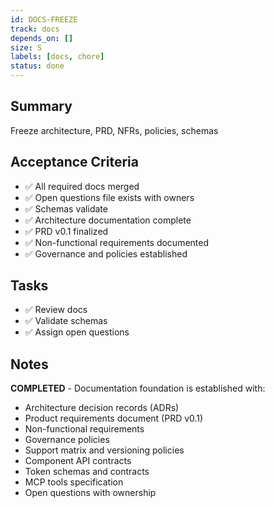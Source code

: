 ```yaml
---
id: DOCS-FREEZE
track: docs
depends_on: []
size: S
labels: [docs, chore]
status: done
---
```


## Summary

Freeze architecture, PRD, NFRs, policies, schemas

## Acceptance Criteria

- ✅ All required docs merged
- ✅ Open questions file exists with owners
- ✅ Schemas validate
- ✅ Architecture documentation complete
- ✅ PRD v0.1 finalized
- ✅ Non-functional requirements documented
- ✅ Governance and policies established

## Tasks

- ✅ Review docs
- ✅ Validate schemas
- ✅ Assign open questions

## Notes

**COMPLETED** - Documentation foundation is established with:

- Architecture decision records (ADRs)
- Product requirements document (PRD v0.1)
- Non-functional requirements
- Governance policies
- Support matrix and versioning policies
- Component API contracts
- Token schemas and contracts
- MCP tools specification
- Open questions with ownership
